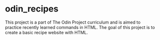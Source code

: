 # odin_recipes
This project is a part of The Odin Project curriculum and is aimed to practice recently learned commands in HTML. The goal of this project is to create a basic recipe website with HTML.